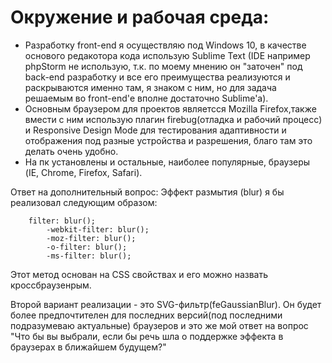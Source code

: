 # Окружение и рабочая среда:
- Разработку front-end  я осуществляю под Windows 10, в качестве основого редакотора кода использую Sublime Text (IDE например phpStorm не использую, т.к. по моему мнению он "заточен" под back-end разработку и все его преимущества реализуются и раскрываются именно там, я знаком с ним, но для задача решаемым во front-end'е вполне достаточно Sublime'а).
- Основным браузером для проектов являетсся Mozilla Firefox,также вмести с ним использую плагин firebug(отладка и рабочий процесс) и Responsive Design Mode для тестирования адаптивности и отображения под разные устройства и разрешения, благо там это делать очень удобно.
- На пк установлены и остальные, наиболее популярные, браузеры (IE, Chrome, Firefox, Safari).

Ответ на дополнительный вопрос:
Эффект размытия (blur) я бы реализовал следующим образом:
```
    filter: blur(); 
        -webkit-filter: blur(); 
        -moz-filter: blur();
        -o-filter: blur(); 
        -ms-filter: blur();
```   
Этот метод основан на CSS свойствах и его можно назвать кроссбраузенрым.

Второй вариант реализации - это SVG-фильтр(feGaussianBlur). Он будет более предпочтителен для последних версий(под последними подразумеваю актуальные) браузеров и это же мой ответ на вопрос "Что бы вы выбрали, если бы речь шла о поддержке эффекта в браузерах в ближайшем будущем?"
